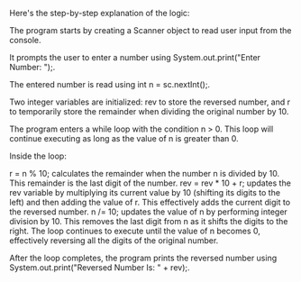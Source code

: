 Here's the step-by-step explanation of the logic:

The program starts by creating a Scanner object to read user input from the console.

It prompts the user to enter a number using System.out.print("Enter Number: ");.

The entered number is read using int n = sc.nextInt();.

Two integer variables are initialized: rev to store the reversed number, and r to temporarily store the remainder when dividing the original number by 10.

The program enters a while loop with the condition n > 0. This loop will continue executing as long as the value of n is greater than 0.

Inside the loop:

r = n % 10; calculates the remainder when the number n is divided by 10. This remainder is the last digit of the number.
rev = rev * 10 + r; updates the rev variable by multiplying its current value by 10 (shifting its digits to the left) and then adding the value of r. This effectively adds the current digit to the reversed number.
n /= 10; updates the value of n by performing integer division by 10. This removes the last digit from n as it shifts the digits to the right.
The loop continues to execute until the value of n becomes 0, effectively reversing all the digits of the original number.

After the loop completes, the program prints the reversed number using System.out.print("Reversed Number Is: " + rev);.
